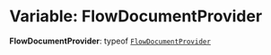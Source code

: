 # Variable: FlowDocumentProvider

**FlowDocumentProvider**: typeof [`FlowDocumentProvider`](/en/auto-docs/editor/variables/FlowDocumentProvider-1.md)
